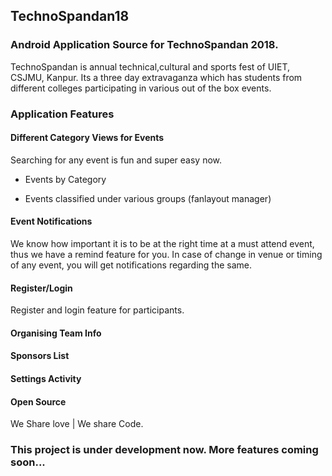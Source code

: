 ## TechnoSpandan18

### Android Application Source for TechnoSpandan 2018.

TechnoSpandan is annual technical,cultural and sports fest of UIET, CSJMU, Kanpur.
Its a three day extravaganza which has students from different colleges participating in various out of the box events.

### Application Features

#### Different Category Views for Events
Searching for any event is fun and super easy now.

- Events by Category 

- Events classified under various groups (fanlayout manager)

#### Event Notifications
We know how important it is to be at the right time at a must attend event, thus we have a remind feature for you. In case of change in venue or timing of any event, you will get notifications regarding the same.

#### Register/Login
Register and login feature for participants.

#### Organising Team Info

#### Sponsors List

#### Settings Activity

#### Open Source
We Share love | We share Code.

### This project is under development now. More features coming soon...
